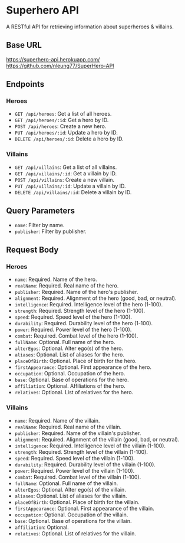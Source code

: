 # Superhero API

A RESTful API for retrieving information about superheroes & villains.

## Base URL
https://superhero-api.herokuapp.com/
https://github.com/nleung77/SuperHero-API

## Endpoints

### Heroes

- `GET /api/heroes`: Get a list of all heroes.
- `GET /api/heroes/:id`: Get a hero by ID.
- `POST /api/heroes`: Create a new hero.
- `PUT /api/heroes/:id`: Update a hero by ID.
- `DELETE /api/heroes/:id`: Delete a hero by ID.

### Villains

- `GET /api/villains`: Get a list of all villains.
- `GET /api/villains/:id`: Get a villain by ID.
- `POST /api/villains`: Create a new villain.
- `PUT /api/villains/:id`: Update a villain by ID.
- `DELETE /api/villains/:id`: Delete a villain by ID.


## Query Parameters

- `name`: Filter by name.
- `publisher`: Filter by publisher.

## Request Body

### Heroes

- `name`: Required. Name of the hero.
- `realName`: Required. Real name of the hero.
- `publisher`: Required. Name of the hero's publisher.
- `alignment`: Required. Alignment of the hero (good, bad, or neutral).
- `intelligence`: Required. Intelligence level of the hero (1-100).
- `strength`: Required. Strength level of the hero (1-100).
- `speed`: Required. Speed level of the hero (1-100).
- `durability`: Required. Durability level of the hero (1-100).
- `power`: Required. Power level of the hero (1-100).
- `combat`: Required. Combat level of the hero (1-100).
- `fullName`: Optional. Full name of the hero.
- `alterEgos`: Optional. Alter ego(s) of the hero.
- `aliases`: Optional. List of aliases for the hero.
- `placeOfBirth`: Optional. Place of birth for the hero.
- `firstAppearance`: Optional. First appearance of the hero.
- `occupation`: Optional. Occupation of the hero.
- `base`: Optional. Base of operations for the hero.
- `affiliation`: Optional. Affiliations of the hero.
- `relatives`: Optional. List of relatives for the hero.

### Villains

- `name`: Required. Name of the villain.
- `realName`: Required. Real name of the villain.
- `publisher`: Required. Name of the villain's publisher.
- `alignment`: Required. Alignment of the villain (good, bad, or neutral).
- `intelligence`: Required. Intelligence level of the villain (1-100).
- `strength`: Required. Strength level of the villain (1-100).
- `speed`: Required. Speed level of the villain (1-100).
- `durability`: Required. Durability level of the villain (1-100).
- `power`: Required. Power level of the villain (1-100).
- `combat`: Required. Combat level of the villain (1-100).
- `fullName`: Optional. Full name of the villain.
- `alterEgos`: Optional. Alter ego(s) of the villain.
- `aliases`: Optional. List of aliases for the villain.
- `placeOfBirth`: Optional. Place of birth for the villain.
- `firstAppearance`: Optional. First appearance of the villain.
- `occupation`: Optional. Occupation of the villain.
- `base`: Optional. Base of operations for the villain.
- `affiliation`: Optional.
- `relatives`: Optional. List of relatives for the villain.

